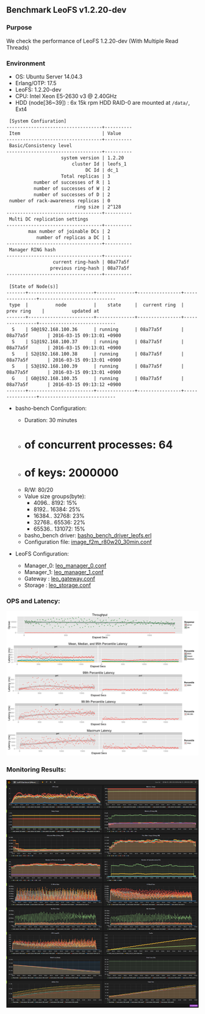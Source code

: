 ## Benchmark LeoFS v1.2.20-dev

### Purpose
We check the performance of LeoFS 1.2.20-dev (With Multiple Read Threads) 

### Environment

* OS: Ubuntu Server 14.04.3
* Erlang/OTP: 17.5
* LeoFS: 1.2.20-dev
* CPU: Intel Xeon E5-2630 v3 @ 2.40GHz
* HDD (node[36~39]) : 6x 15k rpm HDD RAID-0 are mounted at `/data/`, Ext4

```
 [System Confiuration]
-----------------------------------+----------
 Item                              | Value
-----------------------------------+----------
 Basic/Consistency level
-----------------------------------+----------
                    system version | 1.2.20
                        cluster Id | leofs_1
                             DC Id | dc_1
                    Total replicas | 3
          number of successes of R | 1
          number of successes of W | 2
          number of successes of D | 2
 number of rack-awareness replicas | 0
                         ring size | 2^128
-----------------------------------+----------
 Multi DC replication settings
-----------------------------------+----------
        max number of joinable DCs | 2
           number of replicas a DC | 1
-----------------------------------+----------
 Manager RING hash
-----------------------------------+----------
                 current ring-hash | 08a77a5f
                previous ring-hash | 08a77a5f
-----------------------------------+----------

 [State of Node(s)]
-------+------------------------+--------------+----------------+----------------+----------------------------
 type  |          node          |    state     |  current ring  |   prev ring    |          updated at
-------+------------------------+--------------+----------------+----------------+----------------------------
  S    | S0@192.168.100.36      | running      | 08a77a5f       | 08a77a5f       | 2016-03-15 09:13:01 +0900
  S    | S1@192.168.100.37      | running      | 08a77a5f       | 08a77a5f       | 2016-03-15 09:13:01 +0900
  S    | S2@192.168.100.38      | running      | 08a77a5f       | 08a77a5f       | 2016-03-15 09:13:01 +0900
  S    | S3@192.168.100.39      | running      | 08a77a5f       | 08a77a5f       | 2016-03-15 09:13:01 +0900
  G    | G0@192.168.100.35      | running      | 08a77a5f       | 08a77a5f       | 2016-03-15 09:13:12 +0900
-------+------------------------+--------------+----------------+----------------+----------------------------

```

* basho-bench Configuration:
    * Duration: 30 minutes
    * # of concurrent processes: 64
    * # of keys: 2000000
    * R/W: 80/20
    * Value size groups(byte):
        *    4096..   8192: 15%
        *    8192..  16384: 25%
        *   16384..  32768: 23%
        *   32768..  65536: 22%
        *   65536.. 131072: 15%
    * basho_bench driver: [basho_bench_driver_leofs.erl](https://github.com/leo-project/basho_bench/blob/master/src/basho_bench_driver_leofs.erl)
    * Configuration file: [image_f2m_r80w20_30min.conf](image_f2m_r80w20_30min.conf)

* LeoFS Configuration:
    * Manager_0: [leo_manager_0.conf](conf/leo_manager_0.conf)
    * Manager_1: [leo_manager_1.conf](conf/leo_manager_1.conf)
    * Gateway  : [leo_gateway.conf](conf/leo_gateway_0.conf)
    * Storage  : [leo_storage.conf](conf/leo_storage_0.conf)

### OPS and Latency:

![ops-latency](summary.png)

### Monitoring Results:

![monitoring-results](leofs-dashboard.png)
